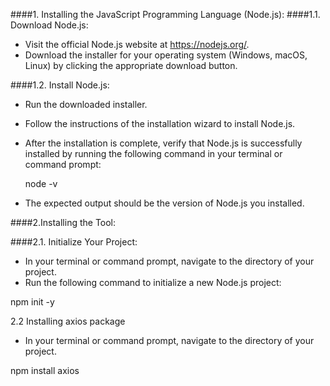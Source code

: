####1. Installing the JavaScript Programming Language (Node.js):
####1.1. Download Node.js:

- Visit the official Node.js website at https://nodejs.org/.
- Download the installer for your operating system (Windows, macOS, Linux) by clicking the appropriate download button.

####1.2. Install Node.js:

- Run the downloaded installer.
- Follow the instructions of the installation wizard to install Node.js.
- After the installation is complete, verify that Node.js is successfully installed by running the following command in your terminal 
  or command prompt:
  
   node -v
   
- The expected output should be the version of Node.js you installed.

####2.Installing the Tool:

####2.1. Initialize Your Project:

- In your terminal or command prompt, navigate to the directory of your project.
- Run the following command to initialize a new Node.js project:

npm init -y

2.2  Installing axios package

- In your terminal or command prompt, navigate to the directory of your project.

npm install axios
